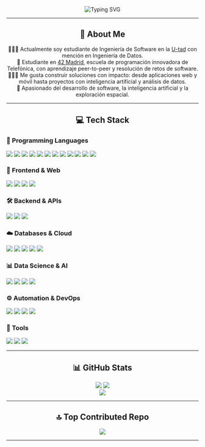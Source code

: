 <p align="center">
<img src="https://readme-typing-svg.herokuapp.com?font=Fira+Code&size=24&pause=1000&center=true&width=435&lines=Hola%2C+soy+Luis!+👋;Ingeniero+de+Software+%F0%9F%A7%91%E2%80%8D%F0%9F%92%BB;Hi%2C+I'm+Luis!+👋;Software+Engineer+%F0%9F%A7%91%E2%80%8D%F0%9F%92%BB" alt="Typing SVG" />
</p>

---

<h2 align="center">💫 About Me</h2>

<p align="center">
👨🏻‍🎓 Actualmente soy estudiante de Ingeniería de Software en la <a href="https://u-tad.com/" target="_blank">U-tad</a> con mención en Ingeniería de Datos. <br>
🏢 Estudiante en <a href="https://www.42madrid.com/" target="_blank">42 Madrid</a>, escuela de programación innovadora de Telefónica, con aprendizaje peer-to-peer y resolución de retos de software. <br>
👨🏻‍💻 Me gusta construir soluciones con impacto: desde aplicaciones web y móvil hasta proyectos con inteligencia artificial y análisis de datos. <br>
🔭 Apasionado del desarrollo de software, la inteligencia artificial y la exploración espacial. <br>
</p>

---

<h2 align="center">💻 Tech Stack</h2>

<!-- Lenguajes de Programación -->
<h3>🧠 Programming Languages</h3>
<p>
  <img src="https://img.shields.io/badge/C-%2300599C.svg?style=for-the-badge&logo=c&logoColor=white"/>
  <img src="https://img.shields.io/badge/C++-%2300599C.svg?style=for-the-badge&logo=c%2B%2B&logoColor=white"/>
  <img src="https://img.shields.io/badge/Java-%23ED8B00.svg?style=for-the-badge&logo=openjdk&logoColor=white"/>
  <img src="https://img.shields.io/badge/Kotlin-%237F52FF.svg?style=for-the-badge&logo=kotlin&logoColor=white"/>
  <img src="https://img.shields.io/badge/Python-3670A0?style=for-the-badge&logo=python&logoColor=ffdd54"/>
  <img src="https://img.shields.io/badge/R-%23276DC3.svg?style=for-the-badge&logo=r&logoColor=white"/>
  <img src="https://img.shields.io/badge/Bash-%23121011.svg?style=for-the-badge&logo=gnu-bash&logoColor=white"/>
  <img src="https://img.shields.io/badge/PowerShell-%235391FE.svg?style=for-the-badge&logo=powershell&logoColor=white"/>
  <img src="https://img.shields.io/badge/javascript-%23323330.svg?style=for-the-badge&logo=javascript&logoColor=%23F7DF1E"/>
  <img src="https://img.shields.io/badge/TypeScript-%23007ACC.svg?style=for-the-badge&logo=typescript&logoColor=white"/>
  <img src="https://img.shields.io/badge/HTML5-%23E34F26.svg?style=for-the-badge&logo=html5&logoColor=white"/>
  <img src="https://img.shields.io/badge/LaTeX-%23008080.svg?style=for-the-badge&logo=latex&logoColor=white"/>
</p>

<!-- Web & Frontend -->
<h3>🧩 Frontend & Web</h3>
<p>
  <img src="https://img.shields.io/badge/React-%2320232a.svg?style=for-the-badge&logo=react&logoColor=%2361DAFB"/>
  <img src="https://img.shields.io/badge/Next.js-black?style=for-the-badge&logo=next.js&logoColor=white"/>
  <img src="https://img.shields.io/badge/TailwindCSS-%2338B2AC.svg?style=for-the-badge&logo=tailwind-css&logoColor=white"/>
  <img src="https://img.shields.io/badge/web3.js-F16822?style=for-the-badge&logo=web3.js&logoColor=white"/>
</p>

<!-- Backend & Dev -->
<h3>🛠️ Backend & APIs</h3>
<p>
  <img src="https://img.shields.io/badge/Node.js-6DA55F?style=for-the-badge&logo=node.js&logoColor=white"/>
  <img src="https://img.shields.io/badge/NPM-%23CB3837.svg?style=for-the-badge&logo=npm&logoColor=white"/>
  <img src="https://img.shields.io/badge/REST%20API-%23007ACC.svg?style=for-the-badge&logo=api&logoColor=white"/>
</p>

<!-- Bases de Datos y Cloud -->
<h3>☁️ Databases & Cloud</h3>
<p>
  <img src="https://img.shields.io/badge/MongoDB-%234ea94b.svg?style=for-the-badge&logo=mongodb&logoColor=white"/>
  <img src="https://img.shields.io/badge/MariaDB-003545?style=for-the-badge&logo=mariadb&logoColor=white"/>
  <img src="https://img.shields.io/badge/Firebase-%23039BE5.svg?style=for-the-badge&logo=firebase"/>
  <img src="https://img.shields.io/badge/AWS-%23FF9900.svg?style=for-the-badge&logo=amazon-aws&logoColor=white"/>
  <img src="https://img.shields.io/badge/Oracle-F80000?style=for-the-badge&logo=oracle&logoColor=white"/>
</p>

<!-- Ciencia de Datos e IA -->
<h3>📊 Data Science & AI</h3>
<p>
  <img src="https://img.shields.io/badge/Pandas-%23150458.svg?style=for-the-badge&logo=pandas&logoColor=white"/>
  <img src="https://img.shields.io/badge/Numpy-%23013243.svg?style=for-the-badge&logo=numpy&logoColor=white"/>
  <img src="https://img.shields.io/badge/TensorFlow-%23FF6F00.svg?style=for-the-badge&logo=TensorFlow&logoColor=white"/>
  <img src="https://img.shields.io/badge/Apache%20Spark-FDEE21?style=for-the-badge&logo=apachespark&logoColor=black"/>
</p>

<!-- Automatización & DevOps -->
<h3>⚙️ Automation & DevOps</h3>
<p>
  <img src="https://img.shields.io/badge/Git-%23F05033.svg?style=for-the-badge&logo=git&logoColor=white"/>
  <img src="https://img.shields.io/badge/GitHub-%23121011.svg?style=for-the-badge&logo=github&logoColor=white"/>
  <img src="https://img.shields.io/badge/Vercel-%23000000.svg?style=for-the-badge&logo=vercel&logoColor=white"/>
  <img src="https://img.shields.io/badge/Crontab-%23000000.svg?style=for-the-badge&logo=linux&logoColor=white"/>
</p>

<!-- Herramientas -->
<h3>🧰 Tools</h3>
<p>
  <img src="https://img.shields.io/badge/Android%20Studio-3DDC84?style=for-the-badge&logo=android-studio&logoColor=white"/>
  <img src="https://img.shields.io/badge/Notion-%23000000.svg?style=for-the-badge&logo=notion&logoColor=white"/>
  <img src="https://img.shields.io/badge/Figma-%23F24E1E.svg?style=for-the-badge&logo=figma&logoColor=white"/>
</p>

---

<h2 align="center">📊 GitHub Stats</h2>

<p align="center">
  <img src="https://github-readme-stats.vercel.app/api?username=Luiiss44&theme=dark&hide_border=false&include_all_commits=true&count_private=false" />
  <img src="https://nirzak-streak-stats.vercel.app/?user=Luiiss44&theme=dark&hide_border=false"/><br>
  <img src="https://github-readme-stats.vercel.app/api/top-langs/?username=Luiiss44&theme=dark&hide_border=false&include_all_commits=true&count_private=false&layout=compact"/>
</p>

---

<h2 align="center">🔝 Top Contributed Repo</h2>

<p align="center">
  <img src="https://github-contributor-stats.vercel.app/api?username=Luiiss44&limit=5&theme=dark&combine_all_yearly_contributions=true"/>
</p>

---

<!-- Proudly created with GPRM ( https://gprm.itsvg.in ) -->
